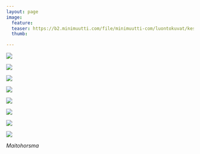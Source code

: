 ```yaml
---
layout: page
image:
  feature:
  teaser: https://b2.minimuutti.com/file/minimuutti-com/luontokuvat/kes%C3%A4/12/DS59185-245px.jpg
  thumb:

---
```


![](https://b2.minimuutti.com/file/minimuutti-com/luontokuvat/kes%C3%A4/12/DS59280-800px.jpg)

![](https://b2.minimuutti.com/file/minimuutti-com/luontokuvat/kes%C3%A4/12/DS59279-800px.jpg)

![](https://b2.minimuutti.com/file/minimuutti-com/luontokuvat/kes%C3%A4/12/DS59265-800px.jpg)

![](https://b2.minimuutti.com/file/minimuutti-com/luontokuvat/kes%C3%A4/12/DS59269-800px.jpg)

![](https://b2.minimuutti.com/file/minimuutti-com/luontokuvat/kes%C3%A4/12/DS59273-800px.jpg)

![](https://b2.minimuutti.com/file/minimuutti-com/luontokuvat/kes%C3%A4/12/DS59191-800px.jpg)

![](https://b2.minimuutti.com/file/minimuutti-com/luontokuvat/kes%C3%A4/12/DS59179-800px.jpg)

![](https://b2.minimuutti.com/file/minimuutti-com/luontokuvat/kes%C3%A4/12/DS59185-800px.jpg)

*Maitohorsma*
